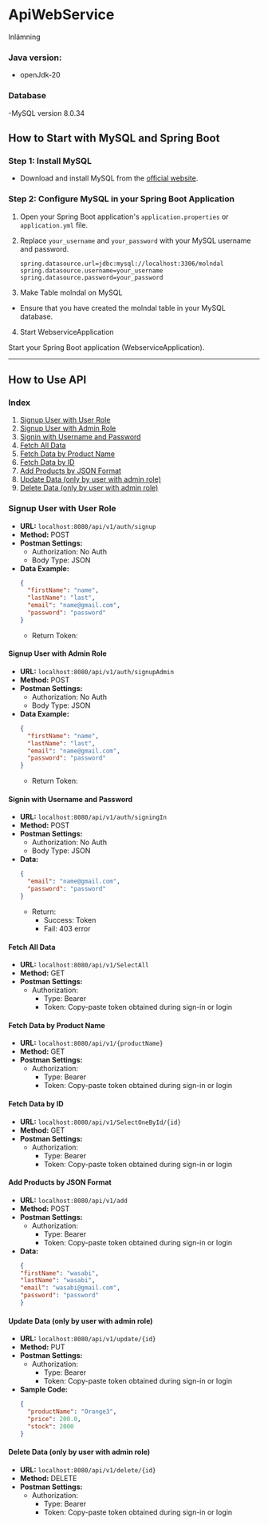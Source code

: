 # ApiWebService
Inlämning


### Java version:
- openJdk-20

### Database
-MySQL version 8.0.34


## How to Start with MySQL and Spring Boot

### Step 1: Install MySQL

- Download and install MySQL from the [official website](https://dev.mysql.com/downloads/).

### Step 2: Configure MySQL in your Spring Boot Application

1. Open your Spring Boot application's `application.properties` or `application.yml` file.

2. Replace `your_username` and `your_password` with your MySQL username and password.

   ```properties
   spring.datasource.url=jdbc:mysql://localhost:3306/molndal
   spring.datasource.username=your_username
   spring.datasource.password=your_password

3. Make Table molndal on MySQL
- Ensure that you have created the molndal table in your MySQL database.
4. Start WebserviceApplication

Start your Spring Boot application (WebserviceApplication).

---

## How to Use API

### Index

1. [Signup User with User Role](#signup-user-with-user-role)
2. [Signup User with Admin Role](#signup-user-with-admin-role)
3. [Signin with Username and Password](#signin-with-username-and-password)
4. [Fetch All Data](#fetch-all-data)
5. [Fetch Data by Product Name](#fetch-data-by-product-name)
6. [Fetch Data by ID](#fetch-data-by-id)
7. [Add Products by JSON Format](#add-products-by-json-format)
8. [Update Data (only by user with admin role)](#update-data-only-by-user-with-admin-role)
9. [Delete Data (only by user with admin role)](#delete-data-only-by-user-with-admin-role)

### Signup User with User Role

- **URL:** `localhost:8080/api/v1/auth/signup`
- **Method:** POST
- **Postman Settings:**
    - Authorization: No Auth
    - Body Type: JSON
- **Data Example:**
  ```json
  {
    "firstName": "name",
    "lastName": "last",
    "email": "name@gmail.com",
    "password": "password"
  }
  ```
    - Return Token:

#### Signup User with Admin Role

- **URL:** `localhost:8080/api/v1/auth/signupAdmin`
- **Method:** POST
- **Postman Settings:**
    - Authorization: No Auth
    - Body Type: JSON
- **Data Example:**
  ```json
  {
    "firstName": "name",
    "lastName": "last",
    "email": "name@gmail.com",
    "password": "password"
  }
  ```
    - Return Token:

#### Signin with Username and Password

- **URL:** `localhost:8080/api/v1/auth/signingIn`
- **Method:** POST
- **Postman Settings:**
    - Authorization: No Auth
    - Body Type: JSON
- **Data:**
  ```json
  {
    "email": "name@gmail.com",
    "password": "password"
  }
  ```
    - Return:
        - Success: Token
        - Fail: 403 error

#### Fetch All Data

- **URL:** `localhost:8080/api/v1/SelectAll`
- **Method:** GET
- **Postman Settings:**
    - Authorization:
        - Type: Bearer
        - Token: Copy-paste token obtained during sign-in or login

#### Fetch Data by Product Name

- **URL:** `localhost:8080/api/v1/{productName}`
- **Method:** GET
- **Postman Settings:**
    - Authorization:
        - Type: Bearer
        - Token: Copy-paste token obtained during sign-in or login

#### Fetch Data by ID

- **URL:** `localhost:8080/api/v1/SelectOneById/{id}`
- **Method:** GET
- **Postman Settings:**
    - Authorization:
        - Type: Bearer
        - Token: Copy-paste token obtained during sign-in or login

#### Add Products by JSON Format

- **URL:** `localhost:8080/api/v1/add`
- **Method:** POST
- **Postman Settings:**
    - Authorization:
        - Type: Bearer
        - Token: Copy-paste token obtained during sign-in or login
- **Data:**
  ```json
  {
  "firstName": "wasabi",
  "lastName": "wasabi",
  "email": "wasabi@gmail.com",
  "password": "password"
  }
  ```

#### Update Data (only by user with admin role)

- **URL:** `localhost:8080/api/v1/update/{id}`
- **Method:** PUT
- **Postman Settings:**
    - Authorization:
        - Type: Bearer
        - Token: Copy-paste token obtained during sign-in or login
- **Sample Code:**
  ```json
  {
    "productName": "Orange3",
    "price": 200.0,
    "stock": 2000
  }
  ```

#### Delete Data (only by user with admin role)

- **URL:** `localhost:8080/api/v1/delete/{id}`
- **Method:** DELETE
- **Postman Settings:**
    - Authorization:
        - Type: Bearer
        - Token: Copy-paste token obtained during sign-in or login

